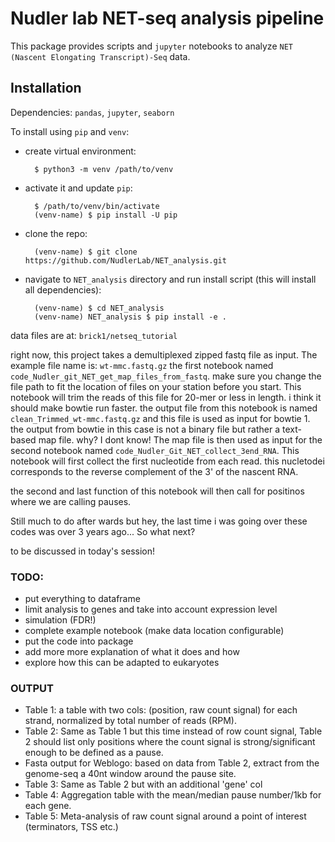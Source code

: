 # Nudler lab NET-seq analysis pipeline

This package provides scripts and `jupyter` notebooks to analyze `NET (Nascent
Elongating Transcript)-Seq` data.

## Installation

Dependencies: `pandas`, `jupyter`, `seaborn`

To install using `pip` and `venv`:

- create virtual environment:

        $ python3 -m venv /path/to/venv

- activate it and update `pip`:

        $ /path/to/venv/bin/activate
        (venv-name) $ pip install -U pip

- clone the repo:

        (venv-name) $ git clone https://github.com/NudlerLab/NET_analysis.git

- navigate to `NET_analysis` directory and run install script (this will install
    all dependencies):
    
        (venv-name) $ cd NET_analysis
        (venv-name) NET_analysis $ pip install -e .


data files are at: `brick1/netseq_tutorial`

right now, this project takes a demultiplexed zipped fastq file as input.
The example file name is: `wt-mmc.fastq.gz`
the first notebook named `code_Nudler_git_NET_get_map_files_from_fastq`. 
make sure you change the file path to fit the location of files on your station before you start. This notebook  will trim the reads of this file for 20-mer or less in length. 
i think it should make bowtie run faster.
the output file from this notebook is named `clean_Trimmed_wt-mmc.fastq.gz` and this file is used as input for bowtie 1. 
the output from bowtie in this case is not a binary file but rather a text-based map file. why? I dont know!
The map file is then used as input for the second notebook named `code_Nudler_Git_NET_collect_3end_RNA`.
This notebook will first collect the first nucleotide from each read. this nucletodei corresponds to the reverse complement of the 3' of the nascent RNA.

the second and last function of this notebook will then call for positinos where we are calling pauses.


Still much to do after wards but hey, the last time i was going over these codes was over 3 years ago...
So what next?

to be discussed in today's session!
 

### TODO:

- put everything to dataframe
- limit analysis to genes and take into account expression level
- simulation (FDR!)
- complete example notebook (make data location configurable)
- put the code into package
- add more more explanation of what it does and how
- explore how this can be adapted to eukaryotes

### OUTPUT

- Table 1: a table with two cols: (position, raw count signal) for each strand, normalized by total number of reads (RPM).
- Table 2:  Same as Table 1 but this time instead of row count signal, Table 2 should list only positions where the count signal is strong/significant enough to be defined as a pause.
- Fasta output for Weblogo: based on data from Table 2, extract from the genome-seq a 40nt window around the pause site.
- Table 3:  Same as Table 2 but with an additional 'gene' col
- Table 4:  Aggregation table with the mean/median pause number/1kb for each gene.
- Table 5: Meta-analysis of raw count signal around a point of interest (terminators, TSS etc.)
